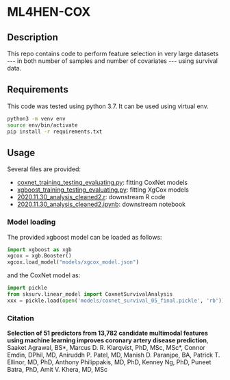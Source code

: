 # ML4HEN-COX

## Description

This repo contains code to perform feature selection in very large datasets --- in both number of samples and number of covariates --- using survival data.

## Requirements

This code was tested using python 3.7.
It can be used using virtual env.

```bash
python3 -m venv env
source env/bin/activate
pip install -r requirements.txt
```

## Usage

Several files are provided:

* [coxnet_training_testing_evaluating.py](./coxnet_training_testing_evaluating.py): fitting CoxNet models
* [xgboost_training_testing_evaluating.py](./xgboost_training_testing_evaluating.py): fitting XgCox models
* [2020.11.30_analysis_cleaned2.r](./2020.11.30_analysis_cleaned2.r): downstream R code
* [2020.11.30_analysis_cleaned2.ipynb](./2020.11.30_analysis_cleaned2.ipynb): downstream notebook

### Model loading

The provided xgboost model can be loaded as follows:

```py
import xgboost as xgb
xgcox = xgb.Booster()
xgcox.load_model("models/xgcox_model.json")
```

and the CoxNet model as:

```py
import pickle
from sksurv.linear_model import CoxnetSurvivalAnalysis
xxx = pickle.load(open('models/coxnet_survival_05_final.pickle', 'rb'))
```

### Citation

**Selection of 51 predictors from 13,782 candidate multimodal features using machine learning improves coronary artery disease prediction**, Saaket Agrawal, BS*, Marcus D. R. Klarqvist, PhD,  MSc, MSc*, Connor Emdin, DPhil, MD, Aniruddh P. Patel, MD, Manish D. Paranjpe, BA, Patrick T. Ellinor, MD, PhD, Anthony Philippakis, MD, PhD, Kenney Ng, PhD, Puneet Batra, PhD, Amit V. Khera, MD, MSc

